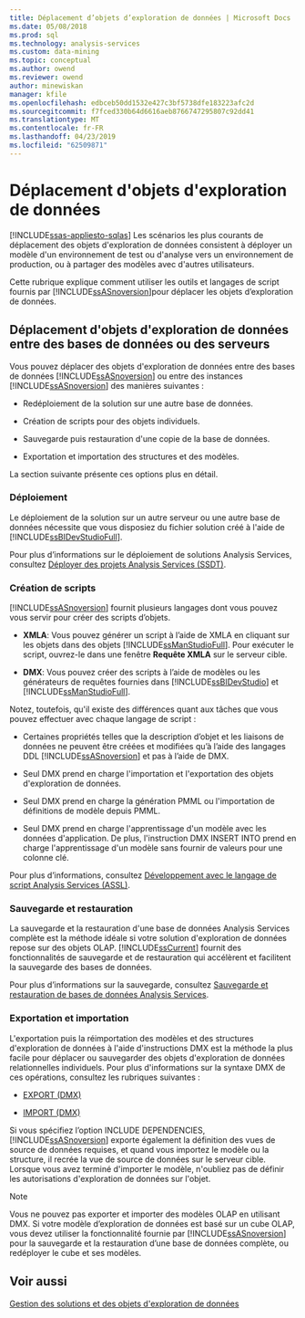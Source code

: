 ```yaml
---
title: Déplacement d’objets d’exploration de données | Microsoft Docs
ms.date: 05/08/2018
ms.prod: sql
ms.technology: analysis-services
ms.custom: data-mining
ms.topic: conceptual
ms.author: owend
ms.reviewer: owend
author: minewiskan
manager: kfile
ms.openlocfilehash: edbceb50dd1532e427c3bf5738dfe183223afc2d
ms.sourcegitcommit: f7fced330b64d6616aeb8766747295807c92dd41
ms.translationtype: MT
ms.contentlocale: fr-FR
ms.lasthandoff: 04/23/2019
ms.locfileid: "62509871"
---
```

# <a name="moving-data-mining-objects"></a>Déplacement d'objets d'exploration de données
[!INCLUDE[ssas-appliesto-sqlas](../../includes/ssas-appliesto-sqlas.md)]
  Les scénarios les plus courants de déplacement des objets d'exploration de données consistent à déployer un modèle d'un environnement de test ou d'analyse vers un environnement de production, ou à partager des modèles avec d'autres utilisateurs.  
  
 Cette rubrique explique comment utiliser les outils et langages de script fournis par [!INCLUDE[ssASnoversion](../../includes/ssasnoversion-md.md)]pour déplacer les objets d’exploration de données.  
  
## <a name="moving-data-mining-objects-between-databases-or-servers"></a>Déplacement d'objets d'exploration de données entre des bases de données ou des serveurs  
 Vous pouvez déplacer des objets d'exploration de données entre des bases de données [!INCLUDE[ssASnoversion](../../includes/ssasnoversion-md.md)] ou entre des instances [!INCLUDE[ssASnoversion](../../includes/ssasnoversion-md.md)] des manières suivantes :  
  
-   Redéploiement de la solution sur une autre base de données.  
  
-   Création de scripts pour des objets individuels.  
  
-   Sauvegarde puis restauration d'une copie de la base de données.  
  
-   Exportation et importation des structures et des modèles.  
  
 La section suivante présente ces options plus en détail.  
  
### <a name="deploying"></a>Déploiement  
 Le déploiement de la solution sur un autre serveur ou une autre base de données nécessite que vous disposiez du fichier solution créé à l'aide de [!INCLUDE[ssBIDevStudioFull](../../includes/ssbidevstudiofull-md.md)].  
  
 Pour plus d’informations sur le déploiement de solutions Analysis Services, consultez [Déployer des projets Analysis Services &#40;SSDT&#41;](../../analysis-services/multidimensional-models/deploy-analysis-services-projects-ssdt.md).  
  
### <a name="scripting"></a>Création de scripts  
 [!INCLUDE[ssASnoversion](../../includes/ssasnoversion-md.md)] fournit plusieurs langages dont vous pouvez vous servir pour créer des scripts d’objets.  
  
-   **XMLA**: Vous pouvez générer un script à l’aide de XMLA en cliquant sur les objets dans des objets [!INCLUDE[ssManStudioFull](../../includes/ssmanstudiofull-md.md)]. Pour exécuter le script, ouvrez-le dans une fenêtre **Requête XMLA** sur le serveur cible.  
  
-   **DMX**: Vous pouvez créer des scripts à l’aide de modèles ou les générateurs de requêtes fournies dans [!INCLUDE[ssBIDevStudio](../../includes/ssbidevstudio-md.md)] et [!INCLUDE[ssManStudioFull](../../includes/ssmanstudiofull-md.md)].  
  
 Notez, toutefois, qu'il existe des différences quant aux tâches que vous pouvez effectuer avec chaque langage de script :  
  
-   Certaines propriétés telles que la description d’objet et les liaisons de données ne peuvent être créées et modifiées qu’à l’aide des langages DDL [!INCLUDE[ssASnoversion](../../includes/ssasnoversion-md.md)] et pas à l’aide de DMX.  
  
-   Seul DMX prend en charge l'importation et l'exportation des objets d'exploration de données.  
  
-   Seul DMX prend en charge la génération PMML ou l'importation de définitions de modèle depuis PMML.  
  
-   Seul DMX prend en charge l'apprentissage d'un modèle avec les données d'application. De plus, l'instruction DMX INSERT INTO prend en charge l'apprentissage d'un modèle sans fournir de valeurs pour une colonne clé.  
  
 Pour plus d’informations, consultez [Développement avec le langage de script Analysis Services &#40;ASSL&#41;](../../analysis-services/multidimensional-models/scripting-language-assl/developing-with-analysis-services-scripting-language-assl.md).  
  
### <a name="backup-and-restore"></a>Sauvegarde et restauration  
 La sauvegarde et la restauration d'une base de données Analysis Services complète est la méthode idéale si votre solution d'exploration de données repose sur des objets OLAP. [!INCLUDE[ssCurrent](../../includes/sscurrent-md.md)] fournit des fonctionnalités de sauvegarde et de restauration qui accélèrent et facilitent la sauvegarde des bases de données.  
  
 Pour plus d’informations sur la sauvegarde, consultez [Sauvegarde et restauration de bases de données Analysis Services](../../analysis-services/multidimensional-models/backup-and-restore-of-analysis-services-databases.md).  
  
### <a name="exporting-and-importing"></a>Exportation et importation  
 L'exportation puis la réimportation des modèles et des structures d'exploration de données à l'aide d'instructions DMX est la méthode la plus facile pour déplacer ou sauvegarder des objets d'exploration de données relationnelles individuels. Pour plus d'informations sur la syntaxe DMX de ces opérations, consultez les rubriques suivantes :  
  
-   [EXPORT &#40;DMX&#41;](../../dmx/export-dmx.md)  
  
-   [IMPORT &#40;DMX&#41;](../../dmx/import-dmx.md)  
  
 Si vous spécifiez l’option INCLUDE DEPENDENCIES, [!INCLUDE[ssASnoversion](../../includes/ssasnoversion-md.md)] exporte également la définition des vues de source de données requises, et quand vous importez le modèle ou la structure, il recrée la vue de source de données sur le serveur cible. Lorsque vous avez terminé d'importer le modèle, n'oubliez pas de définir les autorisations d'exploration de données sur l'objet.  
  
> [!NOTE]  
>  Vous ne pouvez pas exporter et importer des modèles OLAP en utilisant DMX. Si votre modèle d’exploration de données est basé sur un cube OLAP, vous devez utiliser la fonctionnalité fournie par [!INCLUDE[ssASnoversion](../../includes/ssasnoversion-md.md)] pour la sauvegarde et la restauration d’une base de données complète, ou redéployer le cube et ses modèles.  
  
## <a name="see-also"></a>Voir aussi  
 [Gestion des solutions et des objets d'exploration de données](../../analysis-services/data-mining/management-of-data-mining-solutions-and-objects.md)  
  
  
